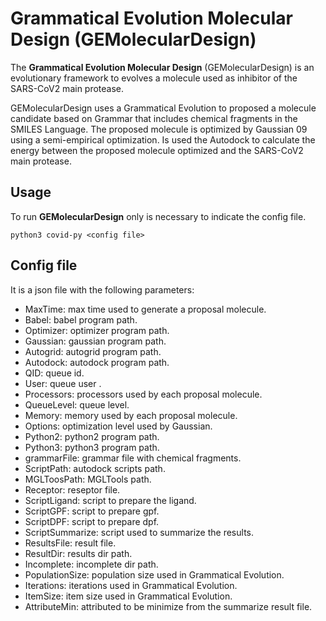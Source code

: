 # Grammatical Evolution Molecular Design (GEMolecularDesign)
The **Grammatical Evolution Molecular Design** (GEMolecularDesign) is an evolutionary framework to evolves a molecule used as inhibitor of the SARS-CoV2 main protease.

GEMolecularDesign uses a Grammatical Evolution to proposed a molecule candidate based on Grammar that includes chemical fragments in the SMILES Language. The proposed molecule is optimized by Gaussian 09 using a semi-empirical optimization. Is used the Autodock to calculate the energy between the proposed molecule optimized and the SARS-CoV2 main protease.


## Usage

To run **GEMolecularDesign** only is necessary to indicate the config file.

```
python3 covid-py <config file>
```

## Config file

It is a json file with the following parameters:
- MaxTime: max time used to generate a proposal molecule.
- Babel: babel program path.
- Optimizer: optimizer program path.
- Gaussian: gaussian program path.
- Autogrid: autogrid program path.
- Autodock: autodock program path.
- QID: queue id.
- User: queue user .
- Processors: processors used by each proposal molecule.
- QueueLevel: queue level.
- Memory: memory used by each proposal molecule.
- Options: optimization level used by Gaussian.
- Python2: python2 program path.
- Python3: python3 program path.
- grammarFile: grammar file with chemical fragments.
- ScriptPath: autodock scripts path.
- MGLToosPath: MGLTools path.
- Receptor: reseptor file.
- ScriptLigand: script to prepare the ligand. 
- ScriptGPF: script to prepare gpf.
- ScriptDPF: script to prepare dpf.
- ScriptSummarize: script used to summarize the results.
- ResultsFile: result file.
- ResultDir: results dir path.
- Incomplete: incomplete dir path.
- PopulationSize: population size used in Grammatical Evolution.
- Iterations: iterations used in Grammatical Evolution.
- ItemSize: item size used in Grammatical Evolution.
- AttributeMin: attributed to be minimize from the summarize result file.
